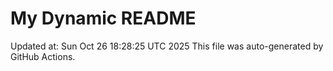 # My Dynamic README
Updated at: Sun Oct 26 18:28:25 UTC 2025
This file was auto-generated by GitHub Actions.
